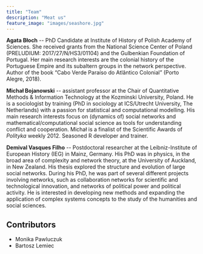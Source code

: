 ```yaml
---
title: "Team"
description: "Meat us"
feature_image: "images/seashore.jpg"
---
```



**Agata Błoch** -- PhD Candidate at Institute of History of Polish Academy of Sciences. She received grants from the National Science Center of Poland (PRELUDIUM: 2017/27/N/HS3/01104) and the Gulbenkian Foundation of Portugal. Her main research interests are the colonial history of the Portuguese Empire and its subaltern groups in the network perspective. Author of the book “Cabo Verde  Paraíso do Atlântico Colonial” (Porto Alegre, 2018).

**Michał Bojanowski** -- assistant professor at the Chair of Quantitative Methods & Information Technology at the Kozminski University, Poland. He is a sociologist by training (PhD in sociology at ICS/Utrecht University, The Netherlands) with a passion for statistical and computational modelling. His main research interests focus on (dynamics of) social networks and mathematical/computational social science as tools for understanding conflict and cooperation. Michał is a finalist of the Scientific Awards of *Polityka* weekly 2012. Seasoned R developer and trainer.

**Demival Vasques Filho** -- Postdoctoral researcher at the Leibniz-Institute of European History (IEG) in Mainz, Germany. His PhD was in physics, in the broad area of complexity and network theory, at the University of Auckland, in New Zealand. His thesis explored the structure and evolution of large social networks. During his PhD, he was part of several different projects involving networks, such as collaboration networks for scientific and technological innovation, and networks of political power and political activity. He is interested in developing new methods and expanding the application of complex systems concepts to the study of the humanities and social sciences.


## Contributors

- Monika Pawluczuk
- Bartosz Lemiec
